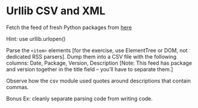 # Urllib CSV and XML

Fetch the feed of fresh Python packages from [here](http://pypi.python.org/pypi?:action=rss)

Hint: use urllib.urlopen()

Parse the `<item>` elements [for the exercise, use ElementTree or DOM, not dedicated RSS parsers].
Dump them into a CSV file with the following columns:
Date, Package, Version, Description
[Note: This feed has package and version together in the title field – you’ll have to separate them.]

Observe how the csv module used quotes around descriptions that contain commas.

Bonus Ex: cleanly separate parsing code from writing code.

